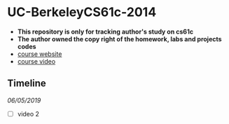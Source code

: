 # UC-BerkeleyCS61c-2014
- **This repository is only for tracking author's study on cs61c**
- **The author owned the copy right of the homework, labs and projects codes**
- [course website](https://inst.eecs.berkeley.edu/~cs61c/sp14/)
- [course video](http://www.infocobuild.com/education/audio-video-courses/computer-science/CS61C-Spring2014-Berkeley/lecture-02.html)

## Timeline
*06/05/2019*
- [ ] video 2

